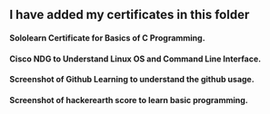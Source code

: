 
## I have added my certificates in this folder

#### Sololearn Certificate for Basics of C Programming.
#### Cisco NDG to Understand Linux OS and Command Line Interface.
#### Screenshot of Github Learning to understand the github usage.
#### Screenshot of hackerearth score to learn basic programming.
